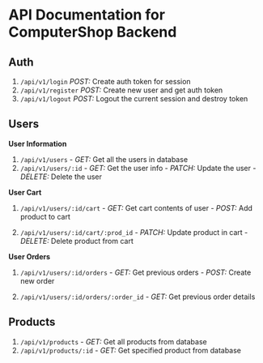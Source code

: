 # API Documentation for ComputerShop Backend

## Auth
  1. `/api/v1/login` _POST:_ Create auth token for session
  2. `/api/v1/register` _POST:_ Create new user and get auth token
  3. `/api/v1/logout` _POST:_ Logout the current session and destroy token

## Users
  **User Information**
  1. `/api/v1/users`
    - _GET:_ Get all the users in database
  2. `/api/v1/users/:id`
    - _GET:_ Get the user info
    - _PATCH:_ Update the user
    - _DELETE:_ Delete the user

  **User Cart**
  1. `/api/v1/users/:id/cart`
    - _GET:_ Get cart contents of user
    - _POST:_ Add product to cart

  2. `/api/v1/users/:id/cart/:prod_id`
    - _PATCH:_ Update product in cart
    - _DELETE:_ Delete product from cart

  **User Orders**
  1. `/api/v1/users/:id/orders`
    - _GET:_ Get previous orders
    - _POST:_ Create new order

  2. `/api/v1/users/:id/orders/:order_id`
    - _GET:_ Get previous order details

## Products
  1. `/api/v1/products`
    - _GET:_ Get all products from database
  2. `/api/v1/products/:id`
    - _GET:_ Get specified product from database
